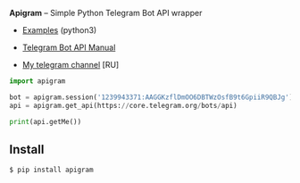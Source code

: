 
**Apigram** – Simple Python Telegram Bot API wrapper

* [Examples](./examples) (python3)
* [Telegram Bot API Manual](https://core.telegram.org/bots/api)

* [My telegram channel](https://t.me/prokofieffchannel) [RU]

```python
import apigram

bot = apigram.session('1239943371:AAGGKzflDmOO6DBTWzOsfB9t6GpiiR9QBJg')
api = apigram.get_api(https://core.telegram.org/bots/api)

print(api.getMe())
```

Install
------------
    $ pip install apigram

